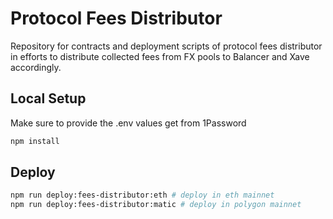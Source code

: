 # Protocol Fees Distributor

Repository for contracts and deployment scripts of protocol fees distributor in efforts to distribute collected fees from FX pools to Balancer and Xave accordingly.

## Local Setup

Make sure to provide the .env values get from 1Password

```bash
npm install
```

## Deploy

```bash
npm run deploy:fees-distributor:eth # deploy in eth mainnet
npm run deploy:fees-distributor:matic # deploy in polygon mainnet
```

